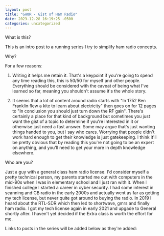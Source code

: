 ```yaml
---
layout: post
title: "GHOR - Gist of Ham Radio"
date: 2023-12-28 16:19:25 -0500
categories: uncategorized
---
```

What is this?

This is an intro post to a running series I try to simplify ham radio concepts.

Why?

For a few reasons:

1. Writing it helps me retain it. That's a keypoint if you're going to spend any time reading this, this is 50/50 for myself and other people. Everything should be considered with the caveat of being what I've learned so far, meaning you shouldn't assume it's the whole story.

2. It seems that a lot of content around radio starts with "In 1752 Ben Franklin flew a kite to learn about electricity" then goes on for 12 pages to "In conclusion you should just turn down the RF gain". There's certainly a place for that kind of background but sometimes you just want the gist of a topic to determine if you're interested in it or otherwise just need a fast answer. Some may argue that's just wanting things handed to you, but I say who cares. Worrying that people didn't work hard enough to get their knowledge is just gatekeeping. I think it'll be pretty obvious that by reading this you're not going to be an expert on anything, and you'll need to get your more in depth knowledge elsewhere.

Who are you?

Just a guy with a general class ham radio license. I'd consider myself a pretty technical person, my parents started me out with computers in the mid-90s when I was in elementary school and I just ran with it. When I finished college I started a career in cyber security. I had some interest in scanning and CB radio in the early 2000s and actually went as far as getting my tech license, but never quite got around to buying the radio. In 2019 I heard about the RTL-SDR which then led to shortwave, gmrs and finally ham radio. I got my tech license again in early 2021 and upgade to General shortly after. I haven't yet decided if the Extra class is worth the effort for me.

Links to posts in the series will be added below as they're added:

